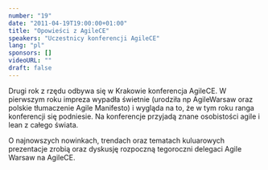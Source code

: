 ```yaml
---
number: "19"
date: "2011-04-19T19:00:00+01:00"
title: "Opowieści z AgileCE"
speakers: "Uczestnicy konferencji AgileCE"
lang: "pl"
sponsors: []
videoURL: ""
draft: false
---
```


Drugi rok z rzędu odbywa się w Krakowie konferencja AgileCE. W pierwszym roku impreza wypadła świetnie (urodziła np AgileWarsaw oraz polskie tłumaczenie Agile Manifesto) i wygląda na to, że w tym roku ranga konferencji się podniesie. Na konferencje przyjadą znane osobistości agile i lean z całego świata.

O najnowszych nowinkach, trendach oraz tematach kuluarowych prezentacje zrobią oraz dyskusję rozpoczną tegoroczni delegaci Agile Warsaw na AgileCE.
